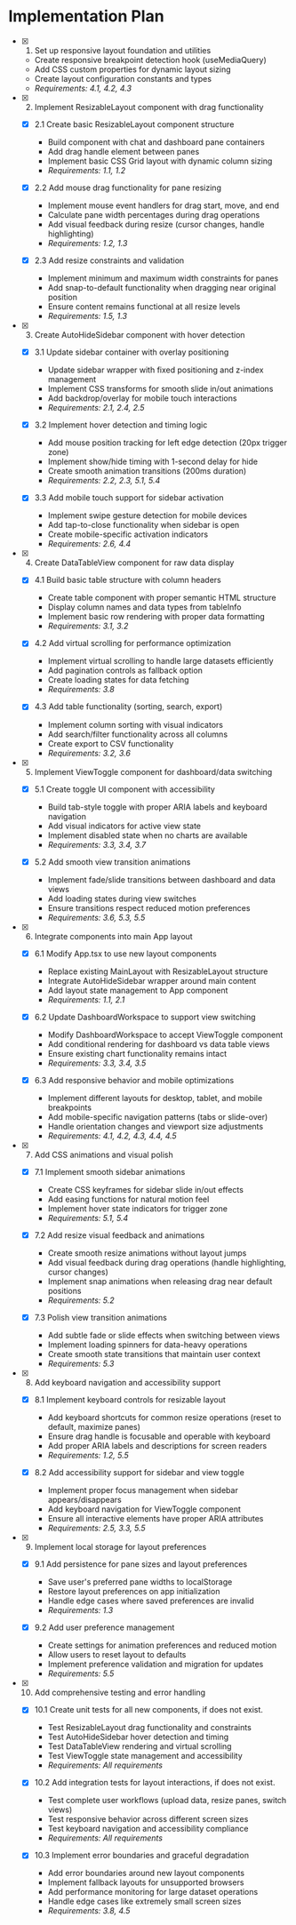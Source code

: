 # Implementation Plan

- [x] 1. Set up responsive layout foundation and utilities

  - Create responsive breakpoint detection hook (useMediaQuery)
  - Add CSS custom properties for dynamic layout sizing
  - Create layout configuration constants and types
  - _Requirements: 4.1, 4.2, 4.3_

- [x] 2. Implement ResizableLayout component with drag functionality

  - [x] 2.1 Create basic ResizableLayout component structure

    - Build component with chat and dashboard pane containers
    - Add drag handle element between panes
    - Implement basic CSS Grid layout with dynamic column sizing
    - _Requirements: 1.1, 1.2_

  - [x] 2.2 Add mouse drag functionality for pane resizing

    - Implement mouse event handlers for drag start, move, and end
    - Calculate pane width percentages during drag operations
    - Add visual feedback during resize (cursor changes, handle highlighting)
    - _Requirements: 1.2, 1.3_

  - [x] 2.3 Add resize constraints and validation
    - Implement minimum and maximum width constraints for panes
    - Add snap-to-default functionality when dragging near original position
    - Ensure content remains functional at all resize levels
    - _Requirements: 1.5, 1.3_

- [x] 3. Create AutoHideSidebar component with hover detection

  - [x] 3.1 Update sidebar container with overlay positioning

    - Update sidebar wrapper with fixed positioning and z-index management
    - Implement CSS transforms for smooth slide in/out animations
    - Add backdrop/overlay for mobile touch interactions
    - _Requirements: 2.1, 2.4, 2.5_

  - [x] 3.2 Implement hover detection and timing logic

    - Add mouse position tracking for left edge detection (20px trigger zone)
    - Implement show/hide timing with 1-second delay for hide
    - Create smooth animation transitions (200ms duration)
    - _Requirements: 2.2, 2.3, 5.1, 5.4_

  - [x] 3.3 Add mobile touch support for sidebar activation
    - Implement swipe gesture detection for mobile devices
    - Add tap-to-close functionality when sidebar is open
    - Create mobile-specific activation indicators
    - _Requirements: 2.6, 4.4_

- [x] 4. Create DataTableView component for raw data display

  - [x] 4.1 Build basic table structure with column headers

    - Create table component with proper semantic HTML structure
    - Display column names and data types from tableInfo
    - Implement basic row rendering with proper data formatting
    - _Requirements: 3.1, 3.2_

  - [x] 4.2 Add virtual scrolling for performance optimization

    - Implement virtual scrolling to handle large datasets efficiently
    - Add pagination controls as fallback option
    - Create loading states for data fetching
    - _Requirements: 3.8_

  - [x] 4.3 Add table functionality (sorting, search, export)
    - Implement column sorting with visual indicators
    - Add search/filter functionality across all columns
    - Create export to CSV functionality
    - _Requirements: 3.2, 3.6_

- [x] 5. Implement ViewToggle component for dashboard/data switching

  - [x] 5.1 Create toggle UI component with accessibility

    - Build tab-style toggle with proper ARIA labels and keyboard navigation
    - Add visual indicators for active view state
    - Implement disabled state when no charts are available
    - _Requirements: 3.3, 3.4, 3.7_

  - [x] 5.2 Add smooth view transition animations
    - Implement fade/slide transitions between dashboard and data views
    - Add loading states during view switches
    - Ensure transitions respect reduced motion preferences
    - _Requirements: 3.6, 5.3, 5.5_

- [x] 6. Integrate components into main App layout

  - [x] 6.1 Modify App.tsx to use new layout components

    - Replace existing MainLayout with ResizableLayout structure
    - Integrate AutoHideSidebar wrapper around main content
    - Add layout state management to App component
    - _Requirements: 1.1, 2.1_

  - [x] 6.2 Update DashboardWorkspace to support view switching

    - Modify DashboardWorkspace to accept ViewToggle component
    - Add conditional rendering for dashboard vs data table views
    - Ensure existing chart functionality remains intact
    - _Requirements: 3.3, 3.4, 3.5_

  - [x] 6.3 Add responsive behavior and mobile optimizations
    - Implement different layouts for desktop, tablet, and mobile breakpoints
    - Add mobile-specific navigation patterns (tabs or slide-over)
    - Handle orientation changes and viewport size adjustments
    - _Requirements: 4.1, 4.2, 4.3, 4.4, 4.5_

- [x] 7. Add CSS animations and visual polish

  - [x] 7.1 Implement smooth sidebar animations

    - Create CSS keyframes for sidebar slide in/out effects
    - Add easing functions for natural motion feel
    - Implement hover state indicators for trigger zone
    - _Requirements: 5.1, 5.4_

  - [x] 7.2 Add resize visual feedback and animations

    - Create smooth resize animations without layout jumps
    - Add visual feedback during drag operations (handle highlighting, cursor changes)
    - Implement snap animations when releasing drag near default positions
    - _Requirements: 5.2_

  - [x] 7.3 Polish view transition animations
    - Add subtle fade or slide effects when switching between views
    - Implement loading spinners for data-heavy operations
    - Create smooth state transitions that maintain user context
    - _Requirements: 5.3_

- [x] 8. Add keyboard navigation and accessibility support

  - [x] 8.1 Implement keyboard controls for resizable layout

    - Add keyboard shortcuts for common resize operations (reset to default, maximize panes)
    - Ensure drag handle is focusable and operable with keyboard
    - Add proper ARIA labels and descriptions for screen readers
    - _Requirements: 1.2, 5.5_

  - [x] 8.2 Add accessibility support for sidebar and view toggle
    - Implement proper focus management when sidebar appears/disappears
    - Add keyboard navigation for ViewToggle component
    - Ensure all interactive elements have proper ARIA attributes
    - _Requirements: 2.5, 3.3, 5.5_

- [x] 9. Implement local storage for layout preferences

  - [x] 9.1 Add persistence for pane sizes and layout preferences

    - Save user's preferred pane widths to localStorage
    - Restore layout preferences on app initialization
    - Handle edge cases where saved preferences are invalid
    - _Requirements: 1.3_

  - [x] 9.2 Add user preference management
    - Create settings for animation preferences and reduced motion
    - Allow users to reset layout to defaults
    - Implement preference validation and migration for updates
    - _Requirements: 5.5_

- [x] 10. Add comprehensive testing and error handling

  - [x] 10.1 Create unit tests for all new components, if does not exist.

    - Test ResizableLayout drag functionality and constraints
    - Test AutoHideSidebar hover detection and timing
    - Test DataTableView rendering and virtual scrolling
    - Test ViewToggle state management and accessibility
    - _Requirements: All requirements_

  - [x] 10.2 Add integration tests for layout interactions, if does not exist.

    - Test complete user workflows (upload data, resize panes, switch views)
    - Test responsive behavior across different screen sizes
    - Test keyboard navigation and accessibility compliance
    - _Requirements: All requirements_

  - [x] 10.3 Implement error boundaries and graceful degradation
    - Add error boundaries around new layout components
    - Implement fallback layouts for unsupported browsers
    - Add performance monitoring for large dataset operations
    - Handle edge cases like extremely small screen sizes
    - _Requirements: 3.8, 4.5_
